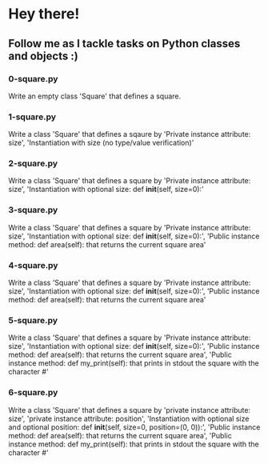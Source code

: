 # Hey there!
## Follow me as I tackle tasks on Python classes and objects :)
### 0-square.py
Write an empty class 'Square' that defines a square.
### 1-square.py
Write a class 'Square' that defines a sqaure by 'Private instance attribute: size', 'Instantiation with size (no type/value verification)'
### 2-square.py
Write a class 'Square' that defines a square by 'Private instance attribute: size', 'Instantiation with optional size: def __init__(self, size=0):'
### 3-square.py
Write a class 'Square' that defines a square by 'Private instance attribute: size', 'Instantiation with optional size: def __init__(self, size=0):', 'Public instance method: def area(self): that returns the current square area'
### 4-square.py
Write a class 'Square' that defines a square by 'Private instance attribute: size', 'Instantiation with optional size: def __init__(self, size=0):', 'Public instance method: def area(self): that returns the current square area' 
### 5-square.py
Write a class 'Square' that defines a square by 'Private instance attribute: size', 'Instantiation with optional size: def __init__(self, size=0):',
'Public instance method: def area(self): that returns the current square area', 'Public instance method: def my_print(self): that prints in stdout the square with the character #' 
### 6-square.py
Write a class 'Square' that defines a square by 'private instance attribute: size', 'private instance attribute: position', 'Instantiation with optional size and optional position: def __init__(self, size=0, position=(0, 0)):', 'Public instance method: def area(self): that returns the current square area', 'Public instance method: def my_print(self): that prints in stdout the square with the character #'
